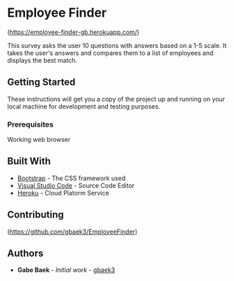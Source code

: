 # Employee Finder

(https://employee-finder-gb.herokuapp.com/)

This survey asks the user 10 questions with answers based on a 1-5 scale. It takes the user's answers and compares them to a list of employees and displays the best match.

## Getting Started

These instructions will get you a copy of the project up and running on your local machine for development and testing purposes.

### Prerequisites

Working web browser

## Built With

* [Bootstrap](https://getbootstrap.com/) - The CSS framework used
* [Visual Studio Code](https://code.visualstudio.com/) - Source Code Editor
* [Heroku](https://heroku.com/) - Cloud Platorm Service

## Contributing

(https://github.com/gbaek3/EmployeeFinder)

## Authors

* **Gabe Baek** - *Initial work* - [gbaek3](https://github.com/gbaek3)

